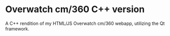 # Overwatch cm/360 C++ version
A C++ rendition of my HTML/JS Overwatch cm/360 webapp, utilizing the Qt framework.

